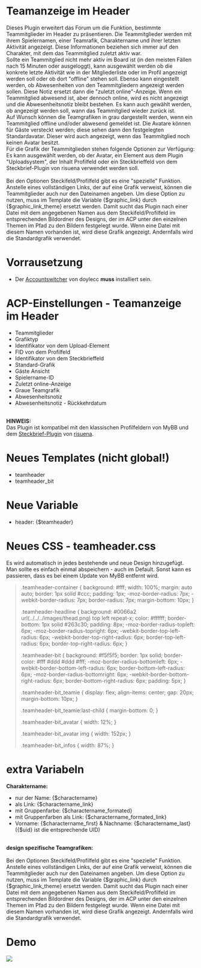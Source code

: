 # Teamanzeige im Header
Dieses Plugin erweitert das Forum um die Funktion, bestimmte Teammitglieder im Header zu präsentieren. Die Teammitglieder werden mit ihrem Spielernamen, einer Teamrafik, Charaktername und ihrer letzten Aktivität angezeigt. Diese Informationen beziehen sich immer auf den Charakter, mit dem das Teammitglied zuletzt aktiv war.<br>
Sollte ein Teammitglied nicht mehr aktiv im Board ist (in den meisten Fällen nach 15 Minuten oder ausgeloggt), kann ausgewählt werden ob die konkrete letzte Aktivität wie in der Mitgliederliste oder im Profil angezeigt werden soll oder ob dort "offline" stehen soll. Ebenso kann eingestellt werden, ob Abwesenheiten von den Teammitgliedern angezeigt werden sollen. Diese Notiz ersetzt dann die "zuletzt online"-Anzeige. Wenn ein Teammitglied abwesend ist, aber dennoch online, wird es nicht angezeigt und die Abwesenheitsnotiz bleibt bestehen. Es kann auch gewählt werden, ob angezeigt werden soll, wann das Teammitglied wieder zurück ist.<br>
Auf Wunsch können die Teamgrafiken in grau dargestellt werden, wenn ein Teammitglied offline und/oder abwesend gemeldet ist. Die Avatare können für Gäste versteckt werden; diese sehen dann den festgelegten Standardavatar. Dieser wird auch angezeigt, wenn das Teammitglied noch keinen Avatar besitzt.<br>
Für die Grafik der Teammitglieden stehen folgende Optionen zur Verfügung: Es kann ausgewählt werden, ob der Avatar, ein Element aus dem Plugin "Uploadsystem", der Inhalt Profilfeld oder ein Steckbrieffeld von dem Steckbrief-Plugin von risuena verwendet werden soll.<br>
<br>
Bei den Optionen Steckifeld/Profilfeld gibt es eine "spezielle" Funktion. Anstelle eines vollständigen Links, der auf eine Grafik verweist, können die Teammitglieder auch nur den Dateinamen angeben. Um diese Option zu nutzen, muss im Template die Variable {$graphic_link} durch {$graphic_link_theme} ersetzt werden. Damit sucht das Plugin nach einer Datei mit dem angegebenen Namen aus dem Steckifeld/Profilfeld im entsprechenden Bildordner des Designs, der im ACP unter den einzelnen Themen im Pfad zu den Bildern festgelegt wurde. Wenn eine Datei mit diesem Namen vorhanden ist, wird diese Grafik angezeigt. Andernfalls wird die Standardgrafik verwendet.

# Vorrausetzung
- Der <a href="https://www.mybb.de/erweiterungen/18x/plugins-verschiedenes/enhanced-account-switcher/" target="_blank">Accountswitcher</a> von doylecc <b>muss</b> installiert sein.

# ACP-Einstellungen - Teamanzeige im Header
- Teammitglieder
- Grafiktyp
- Identifikator von dem Upload-Element
- FID von dem Profilfeld
- Identifikator von dem Steckbrieffeld
- Standard-Grafik
- Gäste Ansicht
- Spielername-ID
- Zuletzt online-Anzeige
- Graue Teamgrafik
- Abwesenheitsnotiz
- Abwesenheitsnotiz - Rückkehrdatum<br>
<br>
<b>HINWEIS:</b><br>
Das Plugin ist kompatibel mit den klassischen Profilfeldern von MyBB und dem <a href="https://github.com/katjalennartz/application_ucp">Steckbrief-Plugin</a> von <a href="https://github.com/katjalennartz">risuena</a>.

# Neues Templates (nicht global!)
- teamheader
- teamheader_bit

# Neue Variable
- header: {$teamheader}

# Neues CSS - teamheader.css
Es wird automatisch in jedes bestehende und neue Design hinzugefügt. Man sollte es einfach einmal abspeichern - auch im Default. Sonst kann es passieren, dass es bei einem Update von MyBB entfernt wird.
<blockquote> .teamheader-container {
    background: #fff;
    width: 100%;
    margin: auto auto;
    border: 1px solid #ccc;
    padding: 1px;
    -moz-border-radius: 7px;
    -webkit-border-radius: 7px;
    border-radius: 7px;
    margin-bottom: 10px;
}

.teamheader-headline {
    background: #0066a2 url(../../../images/thead.png) top left repeat-x;
    color: #ffffff;
    border-bottom: 1px solid #263c30;
    padding: 8px;
    -moz-border-radius-topleft: 6px;
    -moz-border-radius-topright: 6px;
    -webkit-border-top-left-radius: 6px;
    -webkit-border-top-right-radius: 6px;
    border-top-left-radius: 6px;
    border-top-right-radius: 6px;
}

.teamheader-bit {
    background: #f5f5f5;
    border: 1px solid;
    border-color: #fff #ddd #ddd #fff;
    -moz-border-radius-bottomleft: 6px;
    -webkit-border-bottom-left-radius: 6px;
    border-bottom-left-radius: 6px;
    -moz-border-radius-bottomright: 6px;
    -webkit-border-bottom-right-radius: 6px;
    border-bottom-right-radius: 6px;
    padding: 5px;
}

.teamheader-bit_teamie {
    display: flex;
    align-items: center;
    gap: 20px;
    margin-bottom: 10px;
}

.teamheader-bit_teamie:last-child {
    margin-bottom: 0;
}

.teamheader-bit_avatar {
    width: 12%;
}

.teamheader-bit_avatar img {
    width: 152px;
}

.teamheader-bit_infos {
    width: 87%;
}</blockquote>

# extra Variabeln
<b>Charaktername:</b>
- nur der Name: {$charactername}
- als Link: {$charactername_link}
- mit Gruppenfarbe: {$charactername_formated}
- mit Gruppenfarben als Link: {$charactername_formated_link}
- Vorname: {$charactername_first} & Nachname: {$charactername_last} ({$uid} ist die entsprechende UID)
<br>
<b>design spezifische Teamgrafiken:</b><br><br>
Bei den Optionen Steckifeld/Profilfeld gibt es eine "spezielle" Funktion. Anstelle eines vollständigen Links, der auf eine Grafik verweist, können die Teammitglieder auch nur den Dateinamen angeben. Um diese Option zu nutzen, muss im Template die Variable {$graphic_link} durch {$graphic_link_theme} ersetzt werden. Damit sucht das Plugin nach einer Datei mit dem angegebenen Namen aus dem Steckifeld/Profilfeld im entsprechenden Bildordner des Designs, der im ACP unter den einzelnen Themen im Pfad zu den Bildern festgelegt wurde. Wenn eine Datei mit diesem Namen vorhanden ist, wird diese Grafik angezeigt. Andernfalls wird die Standardgrafik verwendet.

# Demo
 <img src="https://stormborn.at/plugins/teamheader.png" />
